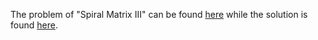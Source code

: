 The problem of "Spiral Matrix III" can be found [here](http://leetcode.com/problems/spiral-matrix-iii) while the solution is found [here](https://github.com/aurimas13/Solutions-To-Problems/blob/main/LeetCode/Python%20Solutions/Spiral%20Matrix%20III/spiral.py).

